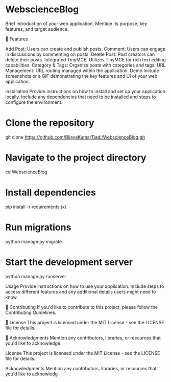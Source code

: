 
# WebscienceBlog



Brief introduction of your web application. Mention its purpose, key features, and target audience.

🚀 Features

Add Post: Users can create and publish posts.
Comment: Users can engage in discussions by commenting on posts.
Delete Post: Post creators can delete their posts.
Integrated TinyMCE: Utilizes TinyMCE for rich text editing capabilities.
Category & Tags: Organize posts with categories and tags.
URL Management: URL routing managed within the application.
Demo
Include screenshots or a GIF demonstrating the key features and UI of your web application.

Installation
Provide instructions on how to install and set up your application locally. Include any dependencies that need to be installed and steps to configure the environment.
 # Clone the repository
git clone https://github.com/BijayaKumarTiadi/WebscienceBlog.git

# Navigate to the project directory
cd WebscienceBlog

# Install dependencies
pip install -r requirements.txt

# Run migrations
python manage.py migrate

# Start the development server
python manage.py runserver




 Usage
Provide instructions on how to use your application. Include steps to access different features and any additional details users might need to know.

🤝 Contributing
If you'd like to contribute to this project, please follow the Contributing Guidelines.

📝 License
This project is licensed under the MIT License - see the LICENSE file for details.

🙏 Acknowledgments
Mention any contributors, libraries, or resources that you'd like to acknowledge.

License
This project is licensed under the MIT License - see the LICENSE file for details.

Acknowledgments
Mention any contributors, libraries, or resources that you'd like to acknowledg
